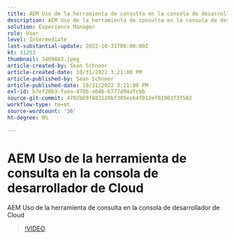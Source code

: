 ```yaml
---
title: AEM Uso de la herramienta de consulta en la consola de desarrollador de Cloud
description: AEM Uso de la herramienta de consulta en la consola de desarrollador de Cloud
solution: Experience Manager
role: User
level: Intermediate
last-substantial-update: 2022-10-31T00:00:00Z
kt: 11253
thumbnail: 3409883.jpeg
article-created-by: Sean Schnoor
article-created-date: 10/31/2022 3:21:00 PM
article-published-by: Sean Schnoor
article-published-date: 10/31/2022 3:21:00 PM
exl-id: b7ef28b3-faea-479b-a64b-b777d94afcbb
source-git-commit: 4702b69f883128bf305ec64f012ef01903f3f582
workflow-type: tm+mt
source-wordcount: '36'
ht-degree: 0%

---
```


# AEM Uso de la herramienta de consulta en la consola de desarrollador de Cloud

AEM Uso de la herramienta de consulta en la consola de desarrollador de Cloud

>[!VIDEO](https://video.tv.adobe.com/v/3409883/?quality=12&learn=on)
